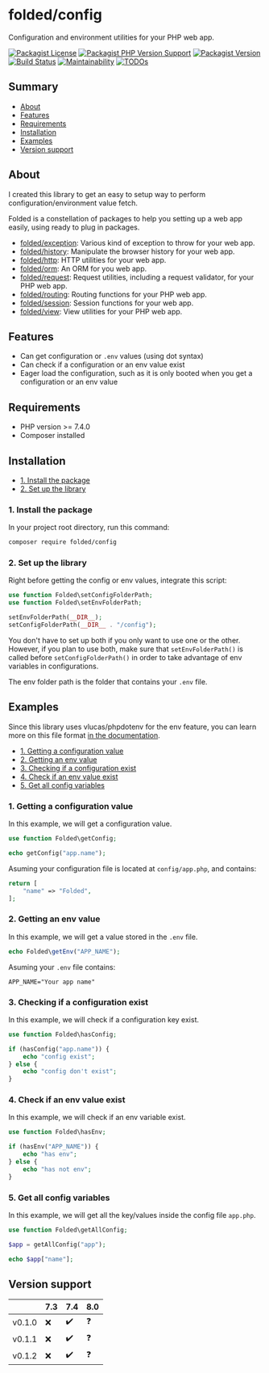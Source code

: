 # folded/config

Configuration and environment utilities for your PHP web app.

[![Packagist License](https://img.shields.io/packagist/l/folded/config)](https://github.com/folded-php/config/blob/master/LICENSE) [![Packagist PHP Version Support](https://img.shields.io/packagist/php-v/folded/config)](https://github.com/folded-php/config/blob/master/composer.json#L14) [![Packagist Version](https://img.shields.io/packagist/v/folded/config)](https://packagist.org/packages/folded/config) [![Build Status](https://travis-ci.com/folded-php/config.svg?branch=master)](https://travis-ci.com/folded-php/config) [![Maintainability](https://api.codeclimate.com/v1/badges/01cc64f3cc1911b00e3d/maintainability)](https://codeclimate.com/github/folded-php/config/maintainability) [![TODOs](https://img.shields.io/endpoint?url=https://api.tickgit.com/badge?repo=github.com/folded-php/config)](https://www.tickgit.com/browse?repo=github.com/folded-php/config)

## Summary

- [About](#about)
- [Features](#features)
- [Requirements](#requirements)
- [Installation](#installation)
- [Examples](#examples)
- [Version support](#version-support)

## About

I created this library to get an easy to setup way to perform configuration/environment value fetch.

Folded is a constellation of packages to help you setting up a web app easily, using ready to plug in packages.

- [folded/exception](https://github.com/folded-php/exception): Various kind of exception to throw for your web app.
- [folded/history](https://github.com/folded-php/history): Manipulate the browser history for your web app.
- [folded/http](https://github.com/folded-php/http): HTTP utilities for your web app.
- [folded/orm](https://github.com/folded-php/orm): An ORM for you web app.
- [folded/request](https://github.com/folded-php/request): Request utilities, including a request validator, for your PHP web app.
- [folded/routing](https://github.com/folded-php/routing): Routing functions for your PHP web app.
- [folded/session](https://github.com/folded-php/session): Session functions for your web app.
- [folded/view](https://github.com/folded-php/view): View utilities for your PHP web app.

## Features

- Can get configuration or `.env` values (using dot syntax)
- Can check if a configuration or an env value exist
- Eager load the configuration, such as it is only booted when you get a configuration or an env value

## Requirements

- PHP version >= 7.4.0
- Composer installed

## Installation

- [1. Install the package](#1-install-the-package)
- [2. Set up the library](#2-set-up-the-library)

### 1. Install the package

In your project root directory, run this command:

```bash
composer require folded/config
```

### 2. Set up the library

Right before getting the config or env values, integrate this script:

```php
use function Folded\setConfigFolderPath;
use function Folded\setEnvFolderPath;

setEnvFolderPath(__DIR__);
setConfigFolderPath(__DIR__ . "/config");
```

You don't have to set up both if you only want to use one or the other. However, if you plan to use both, make sure that `setEnvFolderPath()` is called before `setConfigFolderPath()` in order to take advantage of env variables in configurations.

The env folder path is the folder that contains your `.env` file.

## Examples

Since this library uses vlucas/phpdotenv for the env feature, you can learn more on this file format [in the documentation](https://github.com/vlucas/phpdotenv).

- [1. Getting a configuration value](#1-getting-a-configuration-value)
- [2. Getting an env value](#2-getting-an-env-value)
- [3. Checking if a configuration exist](#3-checking-if-a-configuration-exist)
- [4. Check if an env value exist](#4-check-if-an-env-value-exist)
- [5. Get all config variables](#5-get-all-config-variables)

### 1. Getting a configuration value

In this example, we will get a configuration value.

```php
use function Folded\getConfig;

echo getConfig("app.name");
```

Asuming your configuration file is located at `config/app.php`, and contains:

```php
return [
	"name" => "Folded",
];
```

### 2. Getting an env value

In this example, we will get a value stored in the `.env` file.

```php
echo Folded\getEnv("APP_NAME");
```

Asuming your `.env` file contains:

```
APP_NAME="Your app name"
```

### 3. Checking if a configuration exist

In this example, we will check if a configuration key exist.

```php
use function Folded\hasConfig;

if (hasConfig("app.name")) {
	echo "config exist";
} else {
	echo "config don't exist";
}
```

### 4. Check if an env value exist

In this example, we will check if an env variable exist.

```php
use function Folded\hasEnv;

if (hasEnv("APP_NAME")) {
	echo "has env";
} else {
	echo "has not env";
}
```

### 5. Get all config variables

In this example, we will get all the key/values inside the config file `app.php`.

```php
use function Folded\getAllConfig;

$app = getAllConfig("app");

echo $app["name"];
```

## Version support

|        | 7.3 | 7.4 | 8.0 |
| ------ | --- | --- | --- |
| v0.1.0 | ❌  | ✔️  | ❓  |
| v0.1.1 | ❌  | ✔️  | ❓  |
| v0.1.2 | ❌  | ✔️  | ❓  |
